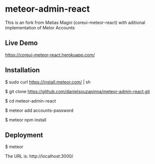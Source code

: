 # meteor-admin-react
This is an fork from Matias Magni (coreui-meteor-react) with aditional implementation of Metor Accounts

## Live Demo

https://coreui-meteor-react.herokuapp.com/

## Installation

$ sudo curl https://install.meteor.com/ | sh

$ git clone https://github.com/danielsouzapinna/meteor-admin-react.git

$ cd meteor-admin-react

$ meteor add accounts-password

$ meteor npm install

## Deployment

$ meteor

The URL is: http://localhost:3000/